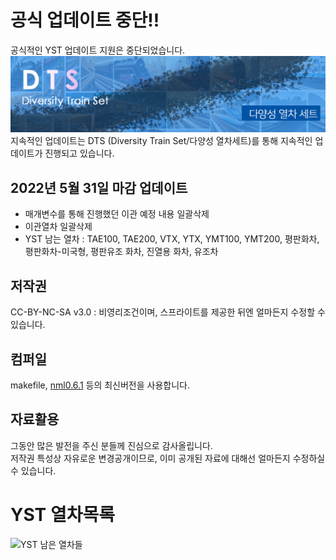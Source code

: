 # 공식 업데이트 중단!!
  공식적인 YST 업데이트 지원은 중단되었습니다.
  ![Load_Map](https://github.com/DTS-NewGRF/DTS/blob/minengallery/docs/DTS_board.png?raw=true)
  지속적인 업데이트는 DTS (Diversity Train Set/다양성 열차세트)를 통해 지속적인 업데이트가 진행되고 있습니다.

## 2022년 5월 31일 마감 업데이트
- 매개변수를 통해 진행했던 이관 예정 내용 일괄삭제
- 이관열차 일괄삭제
- YST 남는 열차 : TAE100, TAE200, VTX, YTX, YMT100, YMT200, 평판화차, 평판화차-미국형, 평판유조 화차, 진열용 화차, 유조차

## 저작권
 CC-BY-NC-SA v3.0 : 비영리조건이며, 스프라이트를 제공한 뒤엔 얼마든지 수정할 수 있습니다.<br>

## 컴퍼일
makefile, [nml0.6.1](https://github.com/OpenTTD/nml) 등의 최신버전을 사용합니다.<br>

## 자료활용
그동안 많은 발전을 주신 분들께 진심으로 감사올립니다.<br>
저작권 특성상 자유로운 변경공개이므로, 이미 공개된 자료에 대해선 얼마든지 수정하실 수 있습니다.<br>

# YST 열차목록
![YST 남은 열차들](https://user-images.githubusercontent.com/55119879/171110101-1d9ac895-f0a2-4ce8-9c81-73efa8bf785a.jpg)
